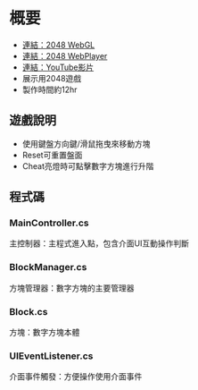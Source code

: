# 概要
* [連結：2048 WebGL](https://juicefish.github.io/2048WebGL/index.html)
* [連結：2048 WebPlayer](https://juicefish.github.io/2048WebPlayer/2048WebPlayer.html)
* [連結：YouTube影片](https://youtu.be/oN2cKORYqec)
* 展示用2048遊戲
* 製作時間約12hr

## 遊戲說明
* 使用鍵盤方向鍵/滑鼠拖曳來移動方塊
* Reset可重置盤面
* Cheat亮燈時可點擊數字方塊進行升階

## 程式碼
### MainController.cs
主控制器：主程式進入點，包含介面UI互動操作判斷

### BlockManager.cs
方塊管理器：數字方塊的主要管理器

### Block.cs
方塊：數字方塊本體

### UIEventListener.cs
介面事件觸發：方便操作使用介面事件
